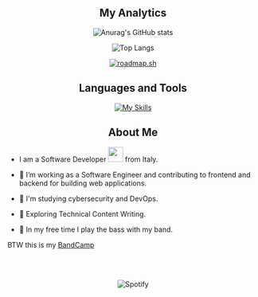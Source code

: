 <div align=center>
  
  <h2>My Analytics</h2>

<div class="lol">

<div class="grid">


<div class="s1">

![Anurag's GitHub stats](https://github-readme-stats.vercel.app/api?username=sudo-JACT&show_icons=true&theme=dark)

</div>

<div class="s1">

![Top Langs](https://github-readme-stats.vercel.app/api/top-langs/?username=sudo-JACT&layout=compact&theme=dark)

</div>

</div>

<div class="grid">

<div class="s1">

[![roadmap.sh](https://api.roadmap.sh/v1-badge/wide/64c0d9c4fcdcf9c5d50d7d42?variant=dark)](https://roadmap.sh)

</div>


</div>

</div>


<h2>Languages and Tools</h2>

 [![My Skills](https://skillicons.dev/icons?i=py,java,html,css,js,c,cpp,swift,rust,php,linux,androidstudio,arduino,bash,blender,bootstrap,docker,react)](https://skillicons.dev)
 


<h2>About Me</h2>

<!--<img src="https://readme-jokes.vercel.app/api?bgColor=%23000000&textColor=%23b38600&aColor=%2300ff00&borderColor=%23ffbf00" alt="Some jokes"/>-->

<div class="grid">

<div class="s1">

</div>

</div>
</div>

<p>

- I am a Software Developer <img src="https://media.giphy.com/media/WUlplcMpOCEmTGBtBW/giphy.gif" width="30"> from Italy.

- :telescope: I’m working as a Software Engineer and contributing to frontend and backend for building web applications.

- :book: I'm studying cybersecurity and DevOps.

- :seedling: Exploring Technical Content Writing.

- :guitar: In my free time I play the bass with my band.

BTW this is my <a href="https://writhingmisery.bandcamp.com/" target="_black">BandCamp</a>

</p>

</div>

<div class="s1">

<br/>
<br/>

<div align=center>

![Spotify](https://spotify-recently-played-readme.vercel.app/api?user=jacoposgtoma)

</div>

<!--<a href="#"><img src="https://media.tenor.com/images/fb93d897700567742a0dd643ae2b922e/tenor.gif" alt="image"></a>-->

<!---
sudo-JACT/sudo-JACT is a ✨ special ✨ repository because its `README.md` (this file) appears on your GitHub profile.
You can click the Preview link to take a look at your changes.
--->
